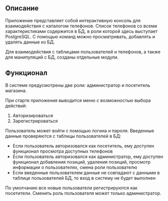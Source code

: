 ## Описание
Приложение представляет собой интерактивную консоль для взаимодействия с каталогом телефонов. Список телефонов со всеми характеристиками содержится в БД, в роли которой здесь выступает PostgreSQL. С помощью команд можно просматривать, добавлять и удалять данные из БД.

Для взаимодействия с таблицами пользователей и телефонов, а также для манипуляций с БД, созданы отдельные модули.

## Функционал
В системе предусмотрены две роли: администратор и посетитель магазина. 

При старте приложения выводится меню с возможностью выбора действий: 
1. Авторизироваться
2. Зарегистрироваться

Пользователь может войти с помощью логина и пароля. Введенные данные проверяются с таблицы пользователей в БД:

- Если пользователь авторизовался как посетитель, ему доступен функционал просмотра доступных телефонов
- Если пользователь авторизовался как администратор, ему доступен функционал добавления позиций, удаления позиций, просмотр информации о пользователях, смена роли пользователю
- Если введенные пользователем данные не совпадают с данными в таблице пользователей БД, то вход в систему не будет выполнен

По умолчанию все новые пользователи регистрируются как посетители. Сменить роль пользователя может только администратор.
